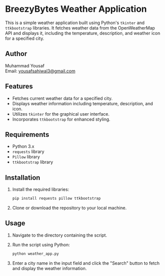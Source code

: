 
# BreezyBytes Weather Application

This is a simple weather application built using Python's `tkinter` and `ttkbootstrap` libraries. It fetches weather data from the OpenWeatherMap API and displays it, including the temperature, description, and weather icon for a specified city.

## Author

Muhammad Yousaf  
Email: yousafsahiwal3@gmail.com

## Features

- Fetches current weather data for a specified city.
- Displays weather information including temperature, description, and icon.
- Utilizes `tkinter` for the graphical user interface.
- Incorporates `ttkbootstrap` for enhanced styling.

## Requirements

- Python 3.x
- `requests` library
- `Pillow` library
- `ttkbootstrap` library

## Installation

1. Install the required libraries:
    ```sh
    pip install requests pillow ttkbootstrap
    ```

2. Clone or download the repository to your local machine.

## Usage

1. Navigate to the directory containing the script.
2. Run the script using Python:
    ```sh
    python weather_app.py
    ```

3. Enter a city name in the input field and click the "Search" button to fetch and display the weather information.



